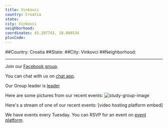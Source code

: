 ```yaml
---
title: Vinkovci
country: Croatia
state: 
city: Vinkovci
neighborhood: 
coordinates: 45.287743, 18.800534
plusCode:
---
```


##Country: Croatia
##State: 
##City: Vinkovci
##Neighborhood: 
*****
Join our [Facebook group](https://www.facebook.com/groups/free.code.camp.vinkovci).

You can chat with us on [chat app]().

Our Group leader is [leader]()

Here are some pictures from our recent events:
![study-group-image]()

Here's a stream of one of our recent events:
[video hosting platform embed]

We have events every Tuesday. You can RSVP for an event on [event platform]().
